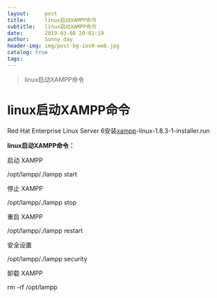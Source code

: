 ```yaml
---
layout:     post
title:      linux启动XAMPP命令
subtitle:   linux启动XAMPP命令
date:       2019-03-08 20:01:19
author:     Sunny day
header-img: img/post-bg-ios9-web.jpg
catalog: true
tags:
---
```


>linux启动XAMPP命令

# linux启动XAMPP命令


Red Hat Enterprise Linux Server 6安装[xampp](https://www.baidu.com/s?wd=xampp&tn=24004469_oem_dg&rsv_dl=gh_pl_sl_csd)-linux-1.8.3-1-installer.run

**linux启动XAMPP命令：**

启动 XAMPP

/opt/lampp/./lampp start

停止 XAMPP

/opt/lampp/./lampp stop

重启 XAMPP

/opt/lampp/./lampp restart

安全设置

/opt/lampp/./lampp security

卸载 XAMPP

rm -rf /opt/lampp

